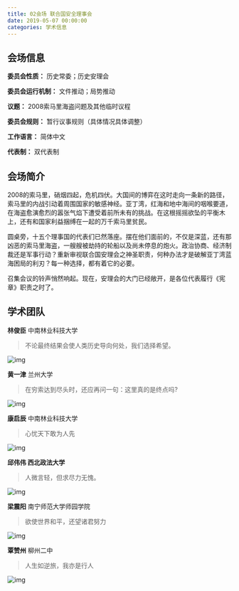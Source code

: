 ```yaml
---
title: 02会场 联合国安全理事会
date: 2019-05-07 00:00:00
categories: 学术信息
---
```


## 会场信息

**委员会性质：** 历史常委；历史安理会

**委员会运行机制：** 文件推动；局势推动

**议题：** 2008索马里海盗问题及其他临时议程

**委员会规则：** 暂行议事规则（具体情况具体调整）

**工作语言：** 简体中文

**代表制：** 双代表制

## 会场简介

2008的索马里，硝烟四起，危机四伏。大国间的博弈在这时走向一条新的路径，索马里的内战引动着周围国家的敏感神经。亚丁湾，红海和地中海间的咽喉要道，在海盗愈演愈烈的嚣张气焰下遭受着前所未有的挑战。在这根摇摇欲坠的平衡木上，还有和国家利益捆缚在一起的万千索马里贫民。

圆桌旁，十五个理事国的代表们已然落座。摆在他们面前的，不仅是深蓝，还有那凶恶的索马里海盗，一艘艘被劫持的轮船以及尚未停息的炮火。政治协商、经济制裁还是军事行动？重新审视联合国安理会之神圣职责，何种办法才是破解亚丁湾蓝海困局的利刃？每一种选择，都有着它的必要。

召集会议的铃声悄然响起。现在，安理会的大门已经敞开，是各位代表履行《宪章》职责之时了。

## 学术团队

**林俊臣** 中南林业科技大学

> 不论最终结果会使人类历史导向何处，我们选择希望。

![img](https://mmbiz.qpic.cn/mmbiz_png/Ln0vxs9yE0558kWn8cNDPtzL8KZZqyA42kr69XrjBEiaKCE8AWSr7YcArCaGKFpN4btgQibcBf2B7BLsFjVI3hUg/640?wx_fmt=png&tp=webp&wxfrom=5&wx_lazy=1&wx_co=1)





**黄一津** 兰州大学

> 在穷索达到尽头时，还应再问一句：这里真的是终点吗?

![img](https://mmbiz.qpic.cn/mmbiz_png/Ln0vxs9yE0558kWn8cNDPtzL8KZZqyA4Vp1hghPWGr9H8C7Fr4lRu3ib5KJib5kTiaD0aCGib80bh9ziatxvxYFFKDA/640?wx_fmt=png&tp=webp&wxfrom=5&wx_lazy=1&wx_co=1)





**康启辰** 中南林业科技大学

> 心忧天下敢为人先

![img](https://mmbiz.qpic.cn/mmbiz_png/Ln0vxs9yE0558kWn8cNDPtzL8KZZqyA42AMZsxafkvh22HM6ubxy0YzHryprc5Znr2FQIEBeuvRIibu4KqlUPFw/640?wx_fmt=png&tp=webp&wxfrom=5&wx_lazy=1&wx_co=1)





**邱伟伟 西北政法大学**

> 人微言轻，但求尽力无愧。

![img](https://mmbiz.qpic.cn/mmbiz_png/Ln0vxs9yE0558kWn8cNDPtzL8KZZqyA4hPmdprHXvjegOddo2iaW27XNYd9bbX9jeBMsyD9EC5VFUcjsicYj7iaGQ/640?wx_fmt=png&tp=webp&wxfrom=5&wx_lazy=1&wx_co=1)




**梁震阳** 南宁师范大学师园学院

> 欲使世界和平，还望诸君努力



![img](https://mmbiz.qpic.cn/mmbiz_png/Ln0vxs9yE0558kWn8cNDPtzL8KZZqyA4AXqI7SLHY7bfA8nBXicdj1VtMG4XicTbHiax9QEDybPDDUtABIjs7iahdQ/640?wx_fmt=png&tp=webp&wxfrom=5&wx_lazy=1&wx_co=1)

**覃赞州** 柳州二中

> 人生如逆旅，我亦是行人

![img](https://mmbiz.qpic.cn/mmbiz_jpg/Ln0vxs9yE07XfgLy7bKuiaR4sN3FtoZ47vIIleOpkQn3ozX8EPibaQy9kYWZuhbJHgGsfMz1PfKnic6tQshuGSRLA/640?wx_fmt=jpeg&tp=webp&wxfrom=5&wx_lazy=1&wx_co=1)